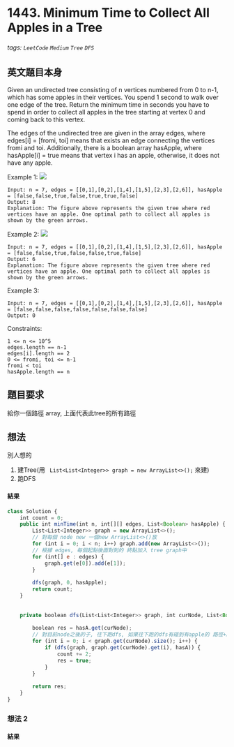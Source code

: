 # 1443. Minimum Time to Collect All Apples in a Tree
###### tags: `LeetCode` `Medium` `Tree` `DFS`

## 英文題目本身
Given an undirected tree consisting of n vertices numbered from 0 to n-1, which has some apples in their vertices. You spend 1 second to walk over one edge of the tree. Return the minimum time in seconds you have to spend in order to collect all apples in the tree starting at vertex 0 and coming back to this vertex.

The edges of the undirected tree are given in the array edges, where edges[i] = [fromi, toi] means that exists an edge connecting the vertices fromi and toi. Additionally, there is a boolean array hasApple, where hasApple[i] = true means that vertex i has an apple, otherwise, it does not have any apple.

 

Example 1:
![](https://i.imgur.com/XlgNjLu.png)
```
Input: n = 7, edges = [[0,1],[0,2],[1,4],[1,5],[2,3],[2,6]], hasApple = [false,false,true,false,true,true,false]
Output: 8 
Explanation: The figure above represents the given tree where red vertices have an apple. One optimal path to collect all apples is shown by the green arrows. 
```
Example 2:
![](https://i.imgur.com/R3sQxxr.png)

```
Input: n = 7, edges = [[0,1],[0,2],[1,4],[1,5],[2,3],[2,6]], hasApple = [false,false,true,false,false,true,false]
Output: 6
Explanation: The figure above represents the given tree where red vertices have an apple. One optimal path to collect all apples is shown by the green arrows.  
```
Example 3:
```
Input: n = 7, edges = [[0,1],[0,2],[1,4],[1,5],[2,3],[2,6]], hasApple = [false,false,false,false,false,false,false]
Output: 0
 ```

Constraints:
```
1 <= n <= 10^5
edges.length == n-1
edges[i].length == 2
0 <= fromi, toi <= n-1
fromi < toi
hasApple.length == n
```
## 題目要求
給你一個路徑 array, 上面代表此tree的所有路徑

## 想法
別人想的
1. 建Tree(用 ` List<List<Integer>> graph = new ArrayList<>();` 來建)
2. 跑DFS
#### 結果
```javascript
class Solution {
    int count = 0;
    public int minTime(int n, int[][] edges, List<Boolean> hasApple) {
        List<List<Integer>> graph = new ArrayList<>();
        // 對每個 node new 一個new ArrayList<>()放
        for (int i = 0; i < n; i++) graph.add(new ArrayList<>());
        // 根據 edges, 每個起點後面對到的 終點加入 tree graph中
        for (int[] e : edges) {
            graph.get(e[0]).add(e[1]);
        }
        
        dfs(graph, 0, hasApple);
        return count;
    }
    
    
    private boolean dfs(List<List<Integer>> graph, int curNode, List<Boolean> hasA) {
        
        boolean res = hasA.get(curNode);
        // 對目前node之後的子, 往下跑dfs, 如果往下跑的dfs有碰到有apple的 路徑+2(一來一回)
        for (int i = 0; i < graph.get(curNode).size(); i++) {
            if (dfs(graph, graph.get(curNode).get(i), hasA)) {
                count += 2;
                res = true;
            }
        }
        
        return res;
    }
}
```

### 想法 2
#### 結果
```javascript
```